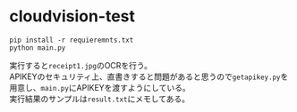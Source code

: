 # cloudvision-test
```
pip install -r requieremnts.txt
python main.py
```  
実行すると`receipt1.jpg`のOCRを行う。  
APIKEYのセキュリティ上、直書きすると問題があると思うので`getapikey.py`を用意し、`main.py`にAPIKEYを渡すようにしている。  
実行結果のサンプルは`result.txt`にメモしてある。
